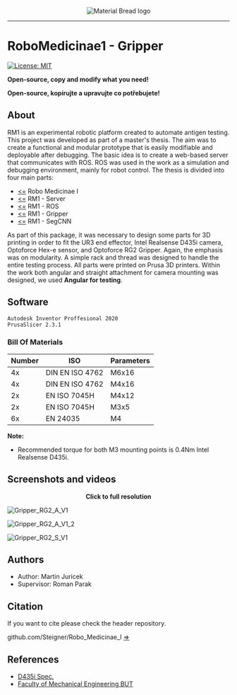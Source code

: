 <p align="center">
  <img src="https://user-images.githubusercontent.com/54715463/155894839-e6a05c2e-aa95-4b53-bb4d-c4cbc1a964b9.png" alt="Material Bread logo">
</p>

***

# RoboMedicinae1 - Gripper
<a href="https://github.com/Steigner/RM1_Gripper/blob/main/LICENSE"><img alt="License: MIT" src="https://img.shields.io/github/license/Steigner/RM1_Gripper.svg"></a>

**Open-source, copy and modify what you need!**

**Open-source, kopírujte a upravujte co potřebujete!**

## About
RM1 is an experimental robotic platform created to automate antigen testing. This project was developed as part of a master's thesis. The aim was to create a functional and modular prototype that is easily modifiable and deployable after debugging. The basic idea is to create a web-based server that communicates with ROS. ROS was used in the work as a simulation and debugging environment, mainly for robot control. The thesis is divided into four main parts:

+ [<=](https://github.com/Steigner/Robo_Medicinae_I) Robo Medicinae I
+ [<=](https://github.com/Steigner/RM1_server) RM1 - Server
+ [<=](https://github.com/Steigner/RM1_ROS) RM1 - ROS         
+ [<=](https://github.com/Steigner/RM1_Gripper) RM1 - Gripper
+ [<=](https://github.com/Steigner/RM1_SegCNN) RM1 - SegCNN

As part of this package, it was necessary to design some parts for 3D printing in order to fit the UR3 end effector, Intel Realsense D435i camera, Optoforce Hex-e sensor, and Optoforce RG2 Gripper. Again, the emphasis was on modularity. A simple rack and thread was designed to handle the entire testing process. All parts were printed on Prusa 3D printers. Within the work both angular and straight attachment for camera mounting was designed, we used **Angular for testing**.
 
## Software
```
Autodesk Inventor Proffesional 2020
PrusaSlicer 2.3.1
```

### Bill Of Materials 
Number | ISO | Parameters
------------ | ------------- | -------------
4x | DIN EN ISO 4762 | M6x16
4x | DIN EN ISO 4762 | M4x16
2x | EN ISO 7045H | M4x12
2x | EN ISO 7045H | M3x5
6x | EN 24035 | M4

**Note:**
* Recommended torque for both M3 mounting points is 0.4Nm Intel Realsense D435i.

## Screenshots and videos

<p align="center"> <b>Click to full resolution</b> </p>

![Gripper_RG2_A_V1](https://user-images.githubusercontent.com/54715463/155989442-a78e2b5c-190b-4571-a883-336fd8a2ab90.png)

![Gripper_RG2_A_V1_2](https://user-images.githubusercontent.com/54715463/155989454-2ba1a16d-52f4-40c9-807e-27dcd25e3792.png)

![Gripper_RG2_S_V1](https://user-images.githubusercontent.com/54715463/155989463-cbdbb8b7-d0af-4f95-9163-3336e7fb3bd0.png)

## Authors

* Author: Martin Juricek
* Supervisor: Roman Parak

## Citation
If you want to cite please check the header repository. 

github.com/Steigner/Robo_Medicinae_I [=>](https://github.com/Steigner/Robo_Medicinae_I#citation) 

## References
* [D435i Spec.](https://www.intelrealsense.com/depth-camera-d435i/)
* [Faculty of Mechanical Engineering BUT](https://www.fme.vutbr.cz/en)
